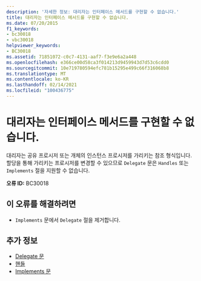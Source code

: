 ```yaml
---
description: '자세한 정보: 대리자는 인터페이스 메서드를 구현할 수 없습니다.'
title: 대리자는 인터페이스 메서드를 구현할 수 없습니다.
ms.date: 07/20/2015
f1_keywords:
- bc30018
- vbc30018
helpviewer_keywords:
- BC30018
ms.assetid: 71851072-c0c7-4131-aaf7-f3e9e6a2a448
ms.openlocfilehash: e366ce00d58ca3f014213d9459943d7d53c6cdd0
ms.sourcegitcommit: 10e719780594efc781b15295e499c66f316068b8
ms.translationtype: MT
ms.contentlocale: ko-KR
ms.lasthandoff: 02/14/2021
ms.locfileid: "100436775"
---
```

# <a name="delegates-cannot-implement-interface-methods"></a>대리자는 인터페이스 메서드를 구현할 수 없습니다.

대리자는 공유 프로시저 또는 개체의 인스턴스 프로시저를 가리키는 참조 형식입니다. 할당을 통해 가리키는 프로시저를 변경할 수 있으므로 `Delegate` 문은 `Handles` 또는 `Implements` 절을 지원할 수 없습니다.  
  
 **오류 ID:** BC30018  
  
## <a name="to-correct-this-error"></a>이 오류를 해결하려면  
  
- `Implements` 문에서 `Delegate` 절을 제거합니다.  
  
## <a name="see-also"></a>추가 정보

- [Delegate 문](../language-reference/statements/delegate-statement.md)
- [핸들](../language-reference/statements/handles-clause.md)
- [Implements 문](../language-reference/statements/implements-statement.md)
